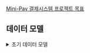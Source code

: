 [Mini-Pay 결제시스템 프로젝트 목표](https://github.com/Hwangwoosam/BackEnd-Mini-pay/wiki/%ED%94%84%EB%A1%9C%EC%A0%9D%ED%8A%B8-%EB%AA%A9)

## 데이터 모델
<details>
  <summary>초기 데이터 모델</summary>
  접기
</details>
